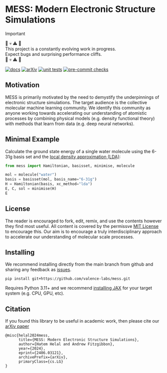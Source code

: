 # MESS: Modern Electronic Structure Simulations

> [!IMPORTANT]
> :hammer: :skull: :warning: :wrench:\
> This project is a constantly evolving work in progress.\
> Expect bugs and surprising performance cliffs.\
> :hammer: :skull: :warning: :wrench:

[![docs](https://img.shields.io/badge/MESS-docs-blue?logo=bookstack)](https://valence-labs.github.io/mess)
[![arXiv](https://img.shields.io/badge/arXiv-2406.03121-b31b1b.svg)](https://arxiv.org/abs/2406.03121)
[![unit tests](https://github.com/valence-labs/mess/actions/workflows/unittest.yaml/badge.svg)](https://github.com/valence-labs/mess/actions/workflows/unittest.yaml)
[![pre-commit checks](https://github.com/valence-labs/mess/actions/workflows/pre-commit.yaml/badge.svg)](https://github.com/valence-labs/mess/actions/workflows/pre-commit.yaml)

## Motivation

MESS is primarily motivated by the need to demystify the underpinnings of electronic
structure simulations. The target audience is the collective molecular machine learning
community. We identify this community as anyone working towards accelerating our
understanding of atomistic processes by combining physical models (e.g. density
functional theory) with methods that learn from data (e.g. deep neural networks).

## Minimal Example

Calculate the ground state energy of a single water molecule using the 6-31g basis set
and the [local density approximation (LDA)](https://en.wikipedia.org/wiki/Local-density_approximation):
```python
from mess import Hamiltonian, basisset, minimise, molecule

mol = molecule("water")
basis = basisset(mol, basis_name="6-31g")
H = Hamiltonian(basis, xc_method="lda")
E, C, sol = minimise(H)
E
```

## License

The reader is encouraged to fork, edit, remix, and use the contents however they find
most useful. All content is covered by the permissve [MIT License](./LICENSE) to
encourage this. Our aim is to encourage a truly interdisciplinary approach to accelerate
our understanding of molecular scale processes.

## Installing

We recommend installing directly from the main branch from github and sharing any
feedback as [issues](https://github.com/valence-labs/mess/issues).

```
pip install git+https://github.com/valence-labs/mess.git
```

Requires Python 3.11+ and we recommend [installing JAX](https://jax.readthedocs.io/en/latest/installation.html) for your target system (e.g. CPU, GPU, etc).


## Citation
If you found this library to be useful in academic work, then please cite our
[arXiv paper](https://arxiv.org/abs/2406.03121)
```
@misc{helal2024mess,
      title={MESS: Modern Electronic Structure Simulations},
      author={Hatem Helal and Andrew Fitzgibbon},
      year={2024},
      eprint={2406.03121},
      archivePrefix={arXiv},
      primaryClass={cs.LG}
}
```

